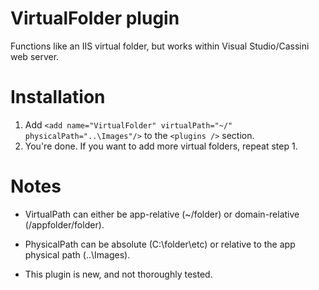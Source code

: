 
# VirtualFolder plugin

Functions like an IIS virtual folder, but works within Visual Studio/Cassini web server.

# Installation

1. Add `<add name="VirtualFolder" virtualPath="~/" physicalPath="..\Images"/>` to the `<plugins />` section.
2. You're done. If you want to add more virtual folders, repeat step 1.


# Notes

* VirtualPath can either be app-relative (~/folder) or domain-relative (/appfolder/folder).

* PhysicalPath can be absolute (C:\folder\etc) or relative to the app physical path (..\Images).

* This plugin is new, and not thoroughly tested.